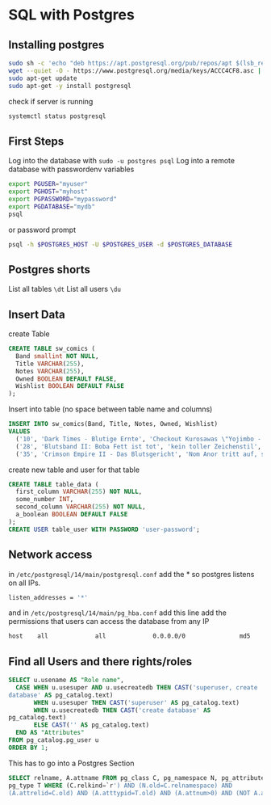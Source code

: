 # SQL with Postgres
## Installing postgres
```sh
sudo sh -c 'echo "deb https://apt.postgresql.org/pub/repos/apt $(lsb_release -cs)-pgdg main" > /etc/apt/sources.list.d/pgdg.list'
wget --quiet -O - https://www.postgresql.org/media/keys/ACCC4CF8.asc | sudo apt-key add -
sudo apt-get update
sudo apt-get -y install postgresql
```
check if server is running
```sh
systemctl status postgresql
```
## First Steps
Log into the database with `sudo -u postgres psql`
Log into a remote database with passwordenv variables
```bash
export PGUSER="myuser"
export PGHOST="myhost"
export PGPASSWORD="mypassword"
export PGDATABASE="mydb"
psql
```
or password prompt
```bash
psql -h $POSTGRES_HOST -U $POSTGRES_USER -d $POSTGRES_DATABASE
```

## Postgres shorts
List all tables `\dt`
List all users `\du`
## Insert Data
create Table
```sql
CREATE TABLE sw_comics (
  Band smallint NOT NULL,
  Title VARCHAR(255),
  Notes VARCHAR(255),
  Owned BOOLEAN DEFAULT FALSE,
  Wishlist BOOLEAN DEFAULT FALSE
);
```
Insert into table (no space between table name and columns)
```sql
INSERT INTO sw_comics(Band, Title, Notes, Owned, Wishlist)
VALUES
  ('10', 'Dark Times - Blutige Ernte', 'Checkout Kurosawas \"Yojimbo - Der Leibwaechter\" and \"Dir verborgene Festung\"', 'true', 'false'),
  ('28', 'Blutsband II: Boba Fett ist tot', 'kein toller Zeichenstil', 'true','false'),
  ('35', 'Crimson Empire II - Das Blutsgericht', 'Nom Anor tritt auf, schoener Zeichenstil','true','false');
```

create new table and user for that table
```sql
CREATE TABLE table_data (
  first_column VARCHAR(255) NOT NULL,
  some_number INT,
  second_column VARCHAR(255) NOT NULL,
  a_boolean BOOLEAN DEFAULT FALSE
);
CREATE USER table_user WITH PASSWORD 'user-password';
```
## Network access
in `/etc/postgresql/14/main/postgresql.conf` add the * so postgres listens on all IPs.
```bash
listen_addresses = '*'
```
and in `/etc/postgresql/14/main/pg_hba.conf` add this line add the permissions that users can access the database from any IP
```bash
host    all             all             0.0.0.0/0               md5
```



## Find all Users and there rights/roles
```sql
SELECT u.usename AS "Role name",
  CASE WHEN u.usesuper AND u.usecreatedb THEN CAST('superuser, create
database' AS pg_catalog.text)
       WHEN u.usesuper THEN CAST('superuser' AS pg_catalog.text)
       WHEN u.usecreatedb THEN CAST('create database' AS
pg_catalog.text)
       ELSE CAST('' AS pg_catalog.text)
  END AS "Attributes"
FROM pg_catalog.pg_user u
ORDER BY 1;
```


This has to go into a Postgres Section
```sql
SELECT relname, A.attname FROM pg_class C, pg_namespace N, pg_attribute A, 
pg_type T WHERE (C.relkind=`r') AND (N.old=C.relnamespace) AND 
(A.attrelid=C.old) AND (A.atttypid=T.old) AND (A.attnum>0) AND (NOT A.attisdropped) AND (N.nspname ILIKE `public');
```
